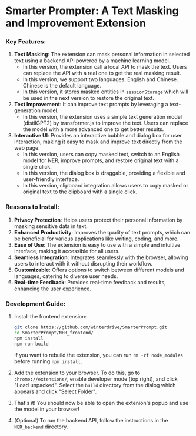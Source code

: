 # Smarter Prompter: A Text Masking and Improvement Extension

### Key Features:

1. **Text Masking**: The extension can mask personal information in selected text using a backend API powered by a
   machine learning model.
    - In this version, the extension call a local API to mask the text. Users can replace the API with a real one to get
      the real masking result.
    - In this version, we support two languages: English and Chinese. Chinese is the default language.
    - In this version, it stores masked entities in `sessionStorage` which will be used in the next version to restore
      the original text.
2. **Text Improvement**: It can improve text prompts by leveraging a text-generation model.
    - In this version, the extension uses a simple text generation model (distilGPT2) by transformer.js to improve the
      text. Users can replace the model with a more advanced one to get better results.
3. **Interactive UI**: Provides an interactive bubble and dialog box for user interaction, making it easy to mask and
   improve text directly from the web page.
    - In this version, users can copy masked text, switch to an English model for NER, improve prompts, and restore
      original text with a single click.
    - In this version, the dialog box is draggable, providing a flexible and user-friendly interface.
    - In this version, clipboard integration allows users to copy masked or original text to the clipboard with a single
      click.

### Reasons to Install:

1. **Privacy Protection**: Helps users protect their personal information by masking sensitive data in text.
2. **Enhanced Productivity**: Improves the quality of text prompts, which can be beneficial for various applications
   like writing, coding, and more.
3. **Ease of Use**: The extension is easy to use with a simple and intuitive interface, making it accessible for all
   users.
4. **Seamless Integration**: Integrates seamlessly with the browser, allowing users to interact with it without
   disrupting their workflow.
5. **Customizable**: Offers options to switch between different models and languages, catering to diverse user needs.
6. **Real-time Feedback**: Provides real-time feedback and results, enhancing the user experience.

### Development Guide:

1. Install the frontend extension:
    ```bash
    git clone https://github.com/winterdrive/SmarterPrompt.git
    cd SmarterPrompt/NER_frontend/
    npm install 
    npm run build
    ```
   If you want to rebuild the extension, you can run `rm -rf node_modules` before running `npm install`.
 
2. Add the extension to your browser. To do this, go to `chrome://extensions/`, enable developer mode (top right), and
   click "Load unpacked". Select the `build` directory from the dialog which appears and click "Select Folder".

3. That's it! You should now be able to open the extenion's popup and use the model in your browser!

4. (Optional) To run the backend API, follow the instructions in the `NER_backend` directory.

